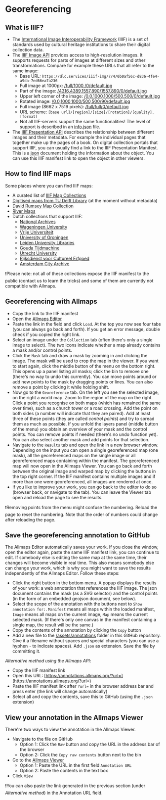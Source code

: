 # Georeferencing

## What is IIIF?
- The [International Image Interoperability Framework](https://iiif.io) (IIIF) is a set of standards used by cultural heritage institutions to share their digital collection data.
- The [IIIF Image API](https://iiif.io/api/image/3.0/) provides access to high-resolution images. It supports requests for parts of images at different sizes and other transformations. Compare for example these URLs that all refer to the same image:
  - Base URL: `https://dlc.services/iiif-img/7/4/0b0af56c-d836-4fe4-a9da-7ed66ea7a236`
  - Full image at 1000px: [/full/1000,/0/default.jpg](https://dlc.services/iiif-img/7/4/0b0af56c-d836-4fe4-a9da-7ed66ea7a236/full/1000,/0/default.jpg)
  - Part of the image: [/4316,4389,1557,890/1557,890/0/default.jpg](https://dlc.services/iiif-img/7/4/0b0af56c-d836-4fe4-a9da-7ed66ea7a236/4316,4389,1557,890/1557,890/0/default.jpg)
  - Upper left corner of the image: [/0,0,1000,1000/500,500/0/default.jpg](https://dlc.services/iiif-img/7/4/0b0af56c-d836-4fe4-a9da-7ed66ea7a236/0,0,1000,1000/500,500/0/default.jpg)
  - Rotated image: [/0,0,1000,1000/500,500/90/default.jpg](https://dlc.services/iiif-img/7/4/0b0af56c-d836-4fe4-a9da-7ed66ea7a236/0,0,1000,1000/500,500/90/default.jpg)
  - Full image (8662 x 7519 pixels): [/full/full/0/default.jpg](https://dlc.services/iiif-img/7/4/0b0af56c-d836-4fe4-a9da-7ed66ea7a236/full/full/0/default.jpg)
  - URL scheme: `[base url]/[region]/[size]/[rotation]/[quality].[format]`
  - Not all IIIF-servers support the same functionalities! The level of support is described in an [info.json](https://dlc.services/iiif-img/7/4/0b0af56c-d836-4fe4-a9da-7ed66ea7a236/info.json) file.
- The [IIIF Presentation API](https://iiif.io/api/presentation/3.0/) describes the relationship between different images and their metadata. For example the individual pages that together make up the pages of a book. On digital collection portals that support IIIF, you can usually find a link to the IIIF Presentation Manifest. This is a [json](https://www.json.org/json-en.html) document holding the information about the object. You can use this IIIF manifest link to open the object in other viewers.

## How to find IIIF maps
Some places where you can find IIIF maps:
- A curated list of [IIIF Map Collections](https://observablehq.com/@bertspaan/iiif-map-collections?collection=@bertspaan/allmaps)
- [Digitised maps from TU Delft Library](https://observablehq.com/@sammeltassen/tresor-maps) (at the moment without metadata)
- [David Rumsey Map Collection](https://www.davidrumsey.com)
- [River Maps](https://github.com/theberlage/river-maps)
- Dutch collections that support IIIF:
  - [National Archives](https://www.nationaalarchief.nl/onderzoeken/zoeken?activeTab=maps&rm=gallery)
  - [Wageningen University](https://images.wur.nl/digital/search/searchterm/map/field/type/mode/exact/conn/and)
  - [Vrije Universiteit](https://vu.contentdm.oclc.org/digital/collection/krt/search)
  - [University of Groningen](https://facsimile.ub.rug.nl/digital/collection/Kaarten/search)
  - [Leiden University Libraries](https://digitalcollections.universiteitleiden.nl/search?type=dismax&islandora_solr_search_navigation=1&f%5B0%5D=RELS_EXT_isMemberOfCollection_uri_ms:%22info%5C:fedora%5C/collection%5C:ubl_maps%22&f%5B1%5D=fedora_datastreams_ms:MANIFEST)
  - [Gouda Tijdmachine](https://www.goudatijdmachine.nl/data/collection/ark:/60537/bb25wx)
  - [Utrecht University](https://www.uu.nl/en/special-collections/collections/maps-and-atlases)
  - [Rijksdienst voor Cultureel Erfgoed](https://beeldbank.cultureelerfgoed.nl/)
  - [Amsterdam City Archive](https://archief.amsterdam/beeldbank/?mode=gallery&view=horizontal&sort=random%7B1656067417757%7D%20asc)
   
❗Please note: not all of these collections expose the IIIF manifest to the public (contact us to learn the tricks) and some of them are currently not compatible with Allmaps.

## Georeferencing with Allmaps
- Copy the link to the IIIF manifest
- Open the [Allmaps Editor](https://editor.allmaps.org)
- Paste the link in the field and click `Load`. At the top you now see four tabs (you can always go back and forth). If you get an error message, double check if you copied the right link.
- Select an image under the `Collection` tab (often there's only a single image to select). The two icons indicate whether a map already contains a mask and/or control points.
- Click the `Mask` tab and draw a mask by zooming in and clicking the image. The mask will be used to crop the map in the viewer. If you want to start again, click the middle button of the menu on the bottom right. This opens up a panel listing all masks; click the bin to remove one (there's no way to undo this currently). You can move points around or add new points to the mask by dragging points or lines. You can also remove a point by clicking it while holding shift.
- Now go to the `Georeference` tab. On the left you see the selected image, on the right a world map. Zoom to the region of the map on the right. Click a point you recognise on both maps (which has remained the same over time), such as a church tower or a road crossing. Add the point on both sides (a number will indicate that they are paired). Add at least three of these points (they are called *control points*) and try to spread them as much as possible. If you unfold the layers panel (middle button of the menu) you obtain an overview of your mask and the control points. You can remove points if needed (there's no undo function yet). You can also select another mask and add points for that selection.
- Navigate to the `Results` tab and open the link in a new browser window. Depending on the input you can open a single georeferenced map (one mask), all the georeferenced maps on the single image or all georeferenced maps containing within the manifest. The georeferenced map will now open in the Allmaps Viewer. You can go back and forth between the original image and warped map by clicking the buttons in the top right corner. If the IIIF manifest contains multiple images and if more than one were georeferenced, all images are rendered at once.
- If you like to improve your work, you can go back to the editor to do so (browser back, or navigate to the tab). You can leave the Viewer tab open and reload the page to see the results.

❗Removing points from the menu might confuse the numbering. Reload the page to reset the numbering. Note that the order of numbers could change after reloading the page.

## Save the georeferencing annotation to GitHub
The Allmaps Editor automatically saves your work. If you close the window, open the editor again, paste the same IIIF manifest link, you can continue to edit. If somebody else is editing the same map at the same time, their changes will become visible in real time. This also means somebody else can change your work, which is why you might want to save the results independently of the Allmaps Editor. Follow these steps:

- Click the right button in the bottom menu. A popup displays the results of your work: a web annotation that references the IIIF image. The json document contains the mask (as a SVG selector) and the control points (in the form of an embedded geojson document, see below).
- Select the scope of the annotation with the buttons next to `Show annotation for:`. `Manifest` means all maps within the loaded manifest, `Image` means all maps on the current image, `Map` means the current selected mask. (If there's only one canvas in the manifest containing a single map, the result will be the same.)
- Copy the contents of the annotation by clicking the `Copy` button
- Add a new file to the [/assets/annotations](https://github.com/theberlage/allmaps-workshop/tree/main/assets/annotations) folder in this GitHub repository. Give it a filename without spaces and special characters (you can use a hyphen `-` to indicate spaces). Add `.json` as extension. Save the file by committing it.

*Alternative method using the Allmaps API*:

- Copy the IIIF manifest link
- Open this URL: [https://annotations.allmaps.org/?url=](https://annotations.allmaps.org/?url=)
- Paste the IIIF manifest link after `?url=` in the browser address bar and press enter (the link will change automatically)
- Select all and copy the contents, save this to GitHub (using the `.json` extension)

## View your annotation in the Allmaps Viewer
There're two ways to view the annotation in the Allmaps Viewer.

- Navigate to the file on GitHub
  - Option 1: Click the `Raw` button and copy the URL in the address bar of the browser
  - Option 2: Click the `Copy raw contents` button next to the bin
- Go to the [Allmaps Viewer](https://viewer.allmaps.org)
  - Option 1: Paste the URL in the first field `Annotation URL`
  - Option 2: Paste the contents in the text box
- Click `View`

❗You can also paste the link generated in the previous section (under *Alternative method*) in the Annotation URL field.
